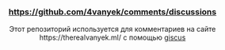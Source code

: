 ### <p align=center>https://github.com/4vanyek/comments/discussions</p>
<p align=center>Этот репозиторий используется для комментариев на сайте https://therealvanyek.ml/ с помощью <a href="https://giscus.app">giscus</a></p>
